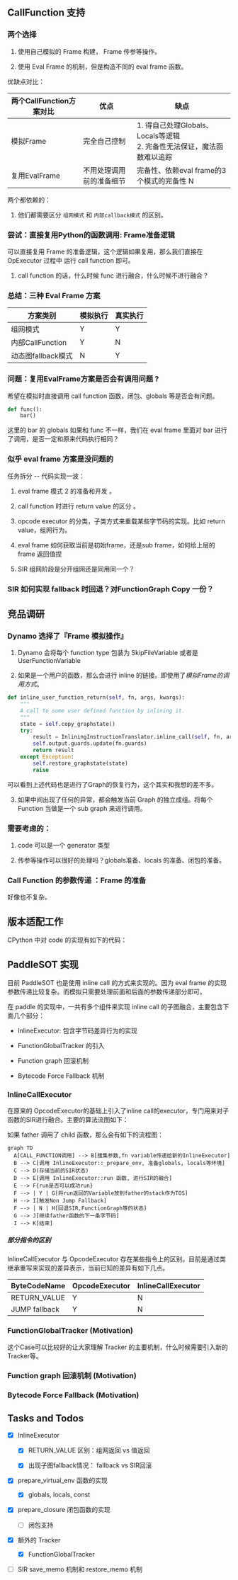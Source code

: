 ## CallFunction 支持

### 两个选择

1. 使用自己模拟的 Frame 构建， Frame 传参等操作。

2. 使用 Eval Frame 的机制，但是构造不同的 eval frame 函数。

优缺点对比：

| 两个CallFunction方案对比 |           优点           |                                     缺点                                    |
|       -------------      |       -------------      |                                   -------                                   |
|         模拟Frame        |       完全自己控制       |  1. 得自己处理Globals、Locals等逻辑<br>2. 完备性无法保证，魔法函数难以追踪  |
|       复用EvalFrame      | 不用处理调用前的准备细节 | 完备性、依赖eval frame的3个模式的完备性                                   N |

两个都依赖的：

1. 他们都需要区分 `组网模式` 和 `内部callback模式` 的区别。


### 尝试：直接复用Python的函数调用: Frame准备逻辑

可以直接复用 Frame 的准备逻辑，这个逻辑如果复用，那么我们直接在 OpExecutor 过程中 运行 call function 即可。

1. call function 的话，什么时候 func 进行融合，什么时候不进行融合 ?

### 总结：三种 Eval Frame 方案

|      方案类别      |    模拟执行   | 真实执行 |
|    -------------   | ------------- |  ------- |
|      组网模式      |       Y       |     Y    |
|  内部CallFunction  |       Y       |     N    |
| 动态图fallback模式 |       N       |     Y    |


### 问题：复用EvalFrame方案是否会有调用问题 ?

希望在模拟时直接调用 call function 函数，闭包、globals 等是否会有问题。

```python
def func():
    bar()
```

这里的 bar 的 globals 如果和 func 不一样，我们在 eval frame 里面对 bar 进行了调用，是否一定和原来代码执行相同？


### 似乎 eval frame 方案是没问题的

任务拆分 -- 代码实现一波：

1. eval frame 模式 2 的准备和开发 。

2. call function 时进行 return value 的区分 。

3. opcode executor 的分类，子类方式来重载某些字节码的实现。比如 return value，组网行为。

4. eval frame 如何获取当前是初始frame，还是sub frame，如何给上层的 frame 返回值捏

5. SIR 组网阶段是分开组网还是同用同一个？

### SIR 如何实现 fallback 时回退？对FunctionGraph Copy 一份？



## 竞品调研

### Dynamo 选择了『Frame 模拟操作』

1. Dynamo 会将每个 function type 包装为 SkipFileVariable 或者是 UserFunctionVariable

2. 如果是一个用户的函数，那么会进行 inline 的链接。即使用了*模拟Frame的调用方式*。
``` python
def inline_user_function_return(self, fn, args, kwargs):
    """
    A call to some user defined function by inlining it.
    """
    state = self.copy_graphstate()
    try:
        result = InliningInstructionTranslator.inline_call(self, fn, args, kwargs)
        self.output.guards.update(fn.guards)
        return result
    except Exception:
        self.restore_graphstate(state)
        raise
```
可以看到上述代码也是进行了Graph的恢复行为，这个其实和我想的差不多。

3. 如果中间出现了任何的异常，都会触发当前 Graph 的独立成组。将每个 Function 当做是一个 sub graph 来进行调用。


### 需要考虑的：

1. code 可以是一个 generator 类型

2. 传参等操作可以很好的处理吗？globals准备、locals 的准备、闭包的准备。

### Call Function 的参数传递 ：Frame 的准备

好像也不复杂。


## 版本适配工作

CPython 中对 code 的实现有如下的代码：


## PaddleSOT 实现

目前 PaddleSOT 也是使用 inline call 的方式来实现的。因为 eval frame 的实现参数传递比较复杂。而模拟只需要处理前面和后面的参数传递部分即可。

在 paddle 的实现中，一共有多个组件来实现 inline call 的子图融合，主要包含下面几个部分：

- InlineExecutor: 包含字节码差异行为的实现

- FunctionGlobalTracker 的引入

- Function graph 回滚机制

- Bytecode Force Fallback 机制

### InlineCallExecutor

在原来的 OpcodeExecutor的基础上引入了inline call的executor，专门用来对子函数的SIR进行融合。主要的算法流图如下：

如果 father 调用了 child 函数，那么会有如下的流程图：

```mermaid
graph TD
  A[CALL_FUNCTION调用] --> B[搜集参数,fn variable传递给新的InlineExecutor]
  B --> C[调用 InlineExecutor::_prepare_env, 准备globals, locals等环境]
  C --> D(存储当前的SIR状态)
  D --> E[调用 InlineExecutor::run 函数, 进行SIR的融合]
  E --> F{run是否可以成功run}
  F --> | Y | G[将run返回的Variable放到father的stack作为TOS]
  H --> I[触发Non Jump Fallback]
  F --> | N | H[回退SIR,FunctionGraph等的状态]
  G --> J[继续father函数的下一条字节码]
  I --> K[结束]

```



##### 部分指令的区别

InlineCallExecutor 与 OpcodeExecutor 存在某些指令上的区别。目前是通过类继承重写来实现的差异表示，当前已知的差异有如下几点。

|  ByteCodeName | OpcodeExecutor | InlineCallExecutor |
| ------------- |  ------------- |       -------      |
|  RETURN_VALUE |        Y       |          N         |
| JUMP fallback |        Y       |          N         |


### FunctionGlobalTracker (Motivation)

这个Case可以比较好的让大家理解 Tracker 的主要机制，什么时候需要引入新的 Tracker等。



### Function graph 回滚机制 (Motivation)

### Bytecode Force Fallback (Motivation)


## Tasks and Todos

- [x] InlineExecutor

    - [x] RETURN_VALUE 区别：组网返回 vs 值返回

    - [x] 出现子图fallback情况： fallback vs SIR回滚


- [x] prepare_virtual_env 函数的实现

    - [x] globals, locals, const

- [x] prepare_closure 闭包函数的实现

    - [ ] 闭包支持


- [x] 额外的 Tracker

    - [x] FunctionGlobalTracker


- [ ] SIR save_memo 机制和 restore_memo 机制
